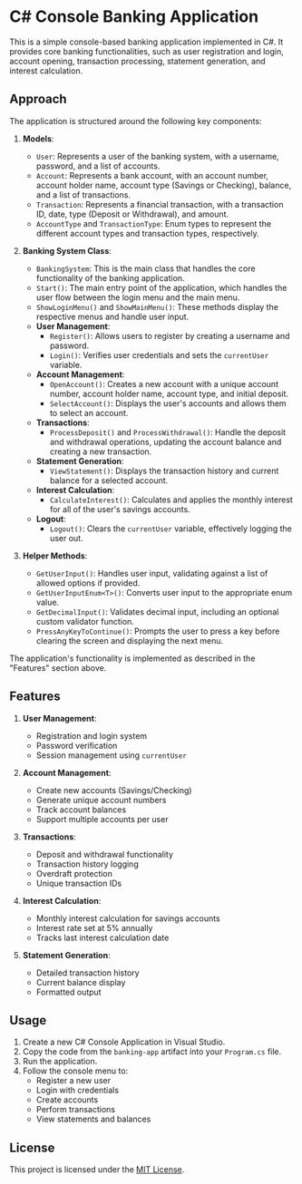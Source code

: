 # C# Console Banking Application

This is a simple console-based banking application implemented in C#. It provides core banking functionalities, such as user registration and login, account opening, transaction processing, statement generation, and interest calculation.


## Approach

The application is structured around the following key components:

1. **Models**:
   - `User`: Represents a user of the banking system, with a username, password, and a list of accounts.
   - `Account`: Represents a bank account, with an account number, account holder name, account type (Savings or Checking), balance, and a list of transactions.
   - `Transaction`: Represents a financial transaction, with a transaction ID, date, type (Deposit or Withdrawal), and amount.
   - `AccountType` and `TransactionType`: Enum types to represent the different account types and transaction types, respectively.

2. **Banking System Class**:
   - `BankingSystem`: This is the main class that handles the core functionality of the banking application.
   - `Start()`: The main entry point of the application, which handles the user flow between the login menu and the main menu.
   - `ShowLoginMenu()` and `ShowMainMenu()`: These methods display the respective menus and handle user input.
   - **User Management**:
     - `Register()`: Allows users to register by creating a username and password.
     - `Login()`: Verifies user credentials and sets the `currentUser` variable.
   - **Account Management**:
     - `OpenAccount()`: Creates a new account with a unique account number, account holder name, account type, and initial deposit.
     - `SelectAccount()`: Displays the user's accounts and allows them to select an account.
   - **Transactions**:
     - `ProcessDeposit()` and `ProcessWithdrawal()`: Handle the deposit and withdrawal operations, updating the account balance and creating a new transaction.
   - **Statement Generation**:
     - `ViewStatement()`: Displays the transaction history and current balance for a selected account.
   - **Interest Calculation**:
     - `CalculateInterest()`: Calculates and applies the monthly interest for all of the user's savings accounts.
   - **Logout**:
     - `Logout()`: Clears the `currentUser` variable, effectively logging the user out.

3. **Helper Methods**:
   - `GetUserInput()`: Handles user input, validating against a list of allowed options if provided.
   - `GetUserInputEnum<T>()`: Converts user input to the appropriate enum value.
   - `GetDecimalInput()`: Validates decimal input, including an optional custom validator function.
   - `PressAnyKeyToContinue()`: Prompts the user to press a key before clearing the screen and displaying the next menu.

The application's functionality is implemented as described in the "Features" section above.


## Features

1. **User Management**:
   - Registration and login system
   - Password verification
   - Session management using `currentUser`

2. **Account Management**:
   - Create new accounts (Savings/Checking)
   - Generate unique account numbers
   - Track account balances
   - Support multiple accounts per user

3. **Transactions**:
   - Deposit and withdrawal functionality
   - Transaction history logging
   - Overdraft protection
   - Unique transaction IDs

4. **Interest Calculation**:
   - Monthly interest calculation for savings accounts
   - Interest rate set at 5% annually
   - Tracks last interest calculation date

5. **Statement Generation**:
   - Detailed transaction history
   - Current balance display
   - Formatted output

## Usage

1. Create a new C# Console Application in Visual Studio.
2. Copy the code from the `banking-app` artifact into your `Program.cs` file.
3. Run the application.
4. Follow the console menu to:
   - Register a new user
   - Login with credentials
   - Create accounts
   - Perform transactions
   - View statements and balances

## License

This project is licensed under the [MIT License](LICENSE).
